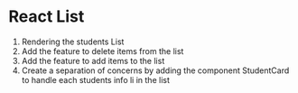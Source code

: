 # React List

1. Rendering the students List
2. Add the feature to delete items from the list
3. Add the feature to add items to the list
4. Create a separation of concerns by adding the component StudentCard to handle each students info li in the list
